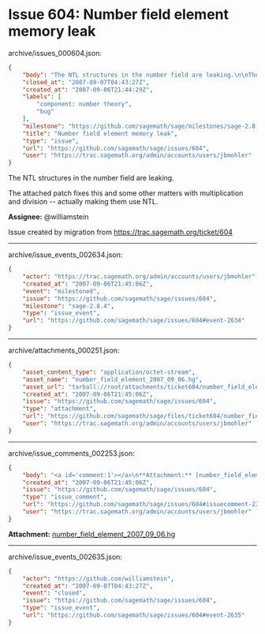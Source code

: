 # Issue 604: Number field element memory leak

archive/issues_000604.json:
```json
{
    "body": "The NTL structures in the number field are leaking.\n\nThe attached patch fixes this and some other matters with multiplication and division -- actually making them use NTL.\n\n**Assignee:** @williamstein\n\nIssue created by migration from https://trac.sagemath.org/ticket/604\n\n",
    "closed_at": "2007-09-07T04:43:27Z",
    "created_at": "2007-09-06T21:44:29Z",
    "labels": [
        "component: number theory",
        "bug"
    ],
    "milestone": "https://github.com/sagemath/sage/milestones/sage-2.8.4",
    "title": "Number field element memory leak",
    "type": "issue",
    "url": "https://github.com/sagemath/sage/issues/604",
    "user": "https://trac.sagemath.org/admin/accounts/users/jbmohler"
}
```
The NTL structures in the number field are leaking.

The attached patch fixes this and some other matters with multiplication and division -- actually making them use NTL.

**Assignee:** @williamstein

Issue created by migration from https://trac.sagemath.org/ticket/604





---

archive/issue_events_002634.json:
```json
{
    "actor": "https://trac.sagemath.org/admin/accounts/users/jbmohler",
    "created_at": "2007-09-06T21:45:06Z",
    "event": "milestoned",
    "issue": "https://github.com/sagemath/sage/issues/604",
    "milestone": "sage-2.8.4",
    "type": "issue_event",
    "url": "https://github.com/sagemath/sage/issues/604#event-2634"
}
```



---

archive/attachments_000251.json:
```json
{
    "asset_content_type": "application/octet-stream",
    "asset_name": "number_field_element_2007_09_06.hg",
    "asset_url": "tarball://root/attachments/ticket604/number_field_element_2007_09_06.hg",
    "created_at": "2007-09-06T21:45:06Z",
    "issue": "https://github.com/sagemath/sage/issues/604",
    "type": "attachment",
    "url": "https://github.com/sagemath/sage/files/ticket604/number_field_element_2007_09_06.hg",
    "user": "https://trac.sagemath.org/admin/accounts/users/jbmohler"
}
```



---

archive/issue_comments_002253.json:
```json
{
    "body": "<a id='comment:1'></a>\n**Attachment:** [number_field_element_2007_09_06.hg](https://github.com/sagemath/sage/files/ticket604/number_field_element_2007_09_06.hg)",
    "created_at": "2007-09-06T21:45:06Z",
    "issue": "https://github.com/sagemath/sage/issues/604",
    "type": "issue_comment",
    "url": "https://github.com/sagemath/sage/issues/604#issuecomment-2253",
    "user": "https://trac.sagemath.org/admin/accounts/users/jbmohler"
}
```

<a id='comment:1'></a>
**Attachment:** [number_field_element_2007_09_06.hg](https://github.com/sagemath/sage/files/ticket604/number_field_element_2007_09_06.hg)



---

archive/issue_events_002635.json:
```json
{
    "actor": "https://github.com/williamstein",
    "created_at": "2007-09-07T04:43:27Z",
    "event": "closed",
    "issue": "https://github.com/sagemath/sage/issues/604",
    "type": "issue_event",
    "url": "https://github.com/sagemath/sage/issues/604#event-2635"
}
```
